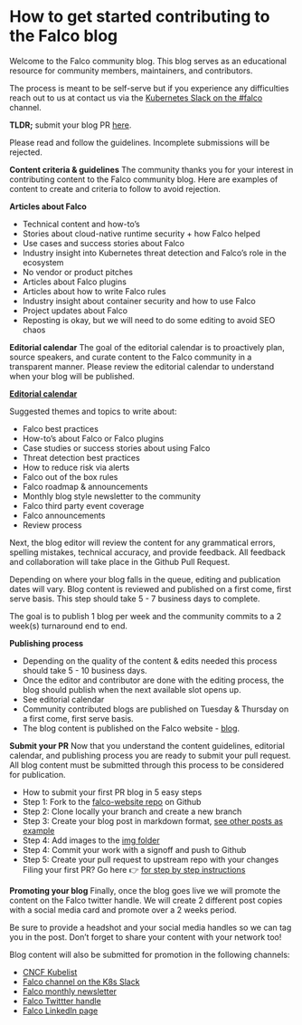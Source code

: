 # How to get started contributing to the Falco blog

Welcome to the Falco community blog. This blog serves as an educational resource for community members, maintainers, and contributors. 

The process is meant to be self-serve but if you experience any difficulties reach out to us at contact us via the [Kubernetes Slack on the #falco](https://kubernetes.slack.com/messages/falco) channel. 

**TLDR;** submit your blog PR [here](https://github.com/falcosecurity/falco-website/pulls).

Please read and follow the guidelines. Incomplete submissions will be rejected. 

**Content criteria & guidelines**
The community thanks you for your interest in contributing content to the Falco community blog. Here are examples of content to create and criteria to follow to avoid rejection. 

**Articles about Falco**
* Technical content and how-to’s
* Stories about cloud-native runtime security + how Falco helped
* Use cases and success stories about Falco
* Industry insight into Kubernetes threat detection and Falco’s role in the ecosystem
* No vendor or product pitches
* Articles about Falco plugins
* Articles about how to write Falco rules
* Industry insight about container security and how to use Falco
* Project updates about Falco
* Reposting is okay, but we will need to do some editing to avoid SEO chaos

**Editorial calendar**
The goal of the editorial calendar is to proactively plan, source speakers, and curate content to the Falco community in a transparent manner. Please review the editorial calendar to understand when your blog will be published.

[**Editorial calendar**](https://docs.google.com/spreadsheets/d/1LiE5yE3kplD_Kg3y1YVZphCiChmqC2xynMJLoqlREPM/edit?usp=sharing)

Suggested themes and topics to write about: 
* Falco best practices
* How-to’s about Falco or Falco plugins
* Case studies or success stories about using Falco
* Threat detection best practices
* How to reduce risk via alerts 
* Falco out of the box rules 
* Falco roadmap & announcements
* Monthly blog style newsletter to the community 
* Falco third party event coverage 
* Falco announcements 
* Review process

Next, the blog editor will review the content for any grammatical errors, spelling mistakes, technical accuracy, and provide feedback. All feedback and collaboration will take place in the Github Pull Request.

Depending on where your blog falls in the queue, editing and publication dates will vary. Blog content is reviewed and published on a first come, first serve basis. This step should take 5 - 7 business days to complete.

The goal is to publish 1 blog per week and the community commits to a 2 week(s) turnaround end to end. 

**Publishing process**
* Depending on the quality of the content & edits needed this process should take 5 - 10 business days. 
* Once the editor and contributor are done with the editing process, the blog should publish when the next available slot opens up. 
* See editorial calendar
* Community contributed blogs are published on Tuesday & Thursday on a first come, first serve basis.
* The blog content is published on the Falco website - [blog](https://falco.org/blog/).

**Submit your PR**
Now that you understand the content guidelines, editorial calendar, and publishing process you are ready to submit your pull request. All blog content must be submitted through this process to be considered for publication. 
* How to submit your first PR blog in 5 easy steps
* Step 1: Fork to the [falco-website repo](https://github.com/falcosecurity/falco-website) on Github
* Step 2: Clone locally your branch and create a new branch
* Step 3: Create your blog post in markdown format, [see other posts as example](https://github.com/falcosecurity/falco-website/tree/master/content/en/blog)
* Step 4: Add images to the [img folder](https://github.com/falcosecurity/falco-website/tree/master/static/img)
* Step 4: Commit your work with a signoff and push to Github
* Step 5: Create your pull request to upstream repo with your changes
Filing your first PR? Go here 👉 [for step by step instructions ](https://docs.github.com/en/pull-requests/collaborating-with-pull-requests/proposing-changes-to-your-work-with-pull-requests/creating-a-pull-request)

**Promoting your blog**
Finally, once the blog goes live we will promote the content on the Falco twitter handle. We will create 2 different post copies with a social media card and promote over a 2 weeks period.

Be sure to provide a headshot and your social media handles so we can tag you in the post. Don’t forget to share your content with your network too! 

Blog content will also be submitted for promotion in the following channels: 
* [CNCF Kubelist](kubeweekly@cncf.io)
* [Falco channel on the K8s Slack](https://kubernetes.slack.com/messages/falco)
* [Falco monthly newsletter](https://www.linkedin.com/build-relation/newsletter-follow?entityUrn=7036397737373818880)
* [Falco Twittter handle](https://twitter.com/falco_org) 
* [Falco LinkedIn page](https://www.linkedin.com/company/falco-security-oss)
